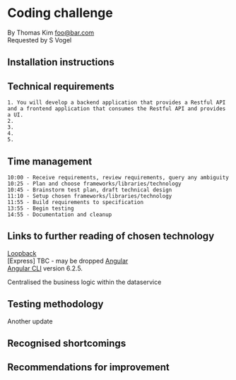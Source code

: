 # Coding challenge

By Thomas Kim foo@bar.com<br />
Requested by S Vogel

## Installation instructions


## Technical requirements

    1. You will develop a backend application that provides a Restful API and a frontend application that consumes the Restful API and provides a UI.
    2.
    3.
    4.
    5.

## Time management

    10:00 - Receive requirements, review requirements, query any ambiguity
    10:25 - Plan and choose frameworks/libraries/technology
    10:45 - Brainstorm test plan, draft technical design 
    11:10 - Setup chosen frameworks/libraries/technology
    11:55 - Build requirements to specification
    13:55 - Begin testing
    14:55 - Documentation and cleanup

## Links to further reading of chosen technology

[Loopback](https://loopback.io)<br />
[Express] TBC - may be dropped
[Angular](http://www.angular.io)<br />
[Angular CLI](https://github.com/angular/angular-cli) version 6.2.5.<br />

Centralised the business logic within the dataservice

## Testing methodology

Another update

## Recognised shortcomings

## Recommendations for improvement